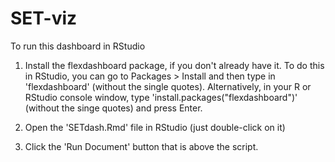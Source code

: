 # SET-viz

To run this dashboard in RStudio

1. Install the flexdashboard package, if you don't already have it. To do this in RStudio, you can go to Packages > Install and then type in 'flexdashboard' (without the single quotes). Alternatively, in your R or RStudio console window, type 'install.packages("flexdashboard")' (without the singe quotes) and press Enter.

2. Open the 'SETdash.Rmd' file in RStudio (just double-click on it)

3. Click the 'Run Document' button that is above the script.